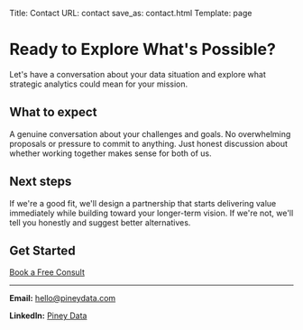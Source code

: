 Title: Contact
URL: contact
save_as: contact.html
Template: page

# Ready to Explore What's Possible?

Let's have a conversation about your data situation and explore what strategic analytics could mean for your mission.

## What to expect
A genuine conversation about your challenges and goals. No overwhelming proposals or pressure to commit to anything. Just honest discussion about whether working together makes sense for both of us.

## Next steps
If we're a good fit, we'll design a partnership that starts delivering value immediately while building toward your longer-term vision. If we're not, we'll tell you honestly and suggest better alternatives.

## Get Started

[Book a Free Consult](https://calendly.com/pineydata/)

---

**Email:** [hello@pineydata.com](mailto:hello@pineydata.com)

**LinkedIn:** [Piney Data](https://www.linkedin.com/company/pineydata)